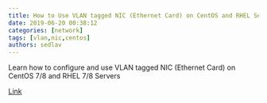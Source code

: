```yaml
---
title: How to Use VLAN tagged NIC (Ethernet Card) on CentOS and RHEL Servers
date: 2019-06-20 00:38:12
categories: [network]
tags: [vlan,nic,centos]
authors: sedlav
---
```


Learn how to configure and use VLAN tagged NIC (Ethernet Card) on CentOS 7/8 and RHEL 7/8 Servers

[Link](https://www.linuxtechi.com/vlan-tagged-nic-ethernet-card-centos-rhel-servers/)

